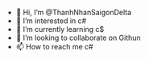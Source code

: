 - 👋 Hi, I’m @ThanhNhanSaigonDelta
- 👀 I’m interested in c#
- 🌱 I’m currently learning c$
- 💞️ I’m looking to collaborate on Githun
- 📫 How to reach me c#

<!---
ThanhNhanSaigonDelta/ThanhNhanSaigonDelta is a ✨ special ✨ repository because its `README.md` (this file) appears on your GitHub profile.
You can click the Preview link to take a look at your changes.
--->
